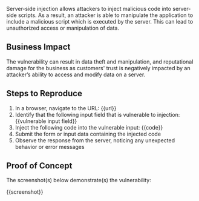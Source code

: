Server-side injection allows attackers to inject malicious code into server-side scripts. As a result, an attacker is able to manipulate the application to include a malicious script which is executed by the server. This can lead to unauthorized access or manipulation of data.

## Business Impact

The vulnerability can result in data theft and manipulation, and reputational damage for the business as customers' trust is negatively impacted by an attacker’s ability to access and modify data on a server.

## Steps to Reproduce

1. In a browser, navigate to the URL: {{url}}
1. Identify that the following input field that is vulnerable to injection: {{vulnerable input field}}
1. Inject the following code into the vulnerable input:
{{code}}
1. Submit the form or input data containing the injected code
1. Observe the response from the server, noticing any unexpected behavior or error messages

## Proof of Concept

The screenshot(s) below demonstrate(s) the vulnerability:

{{screenshot}}
